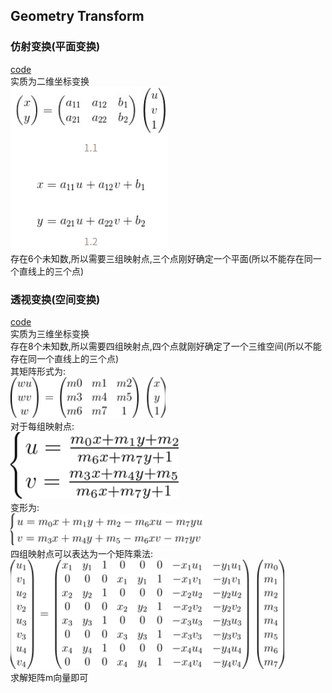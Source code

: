 ## Geometry Transform
### 仿射变换(平面变换)
[code](https://github.com/wan-h/Brainpower/blob/master/Code/Tools/Opencv/affineTransformation.py)  
实质为二维坐标变换  
![](src/Oth_0.png)  
存在6个未知数,所以需要三组映射点,三个点刚好确定一个平面(所以不能存在同一个直线上的三个点)

### 透视变换(空间变换)
[code](https://github.com/wan-h/Brainpower/blob/master/Code/Tools/Opencv/perspectiveTransformation.py)  
实质为三维坐标变换  
存在8个未知数,所以需要四组映射点,四个点就刚好确定了一个三维空间(所以不能存在同一个直线上的三个点)  
其矩阵形式为:  
![](src/Oth_1.png)  
对于每组映射点:  
![](src/Oth_2.png)  
变形为:  
![](src/Oth_3.png)  
四组映射点可以表达为一个矩阵乘法:  
![](src/Oth_4.png)  
求解矩阵m向量即可